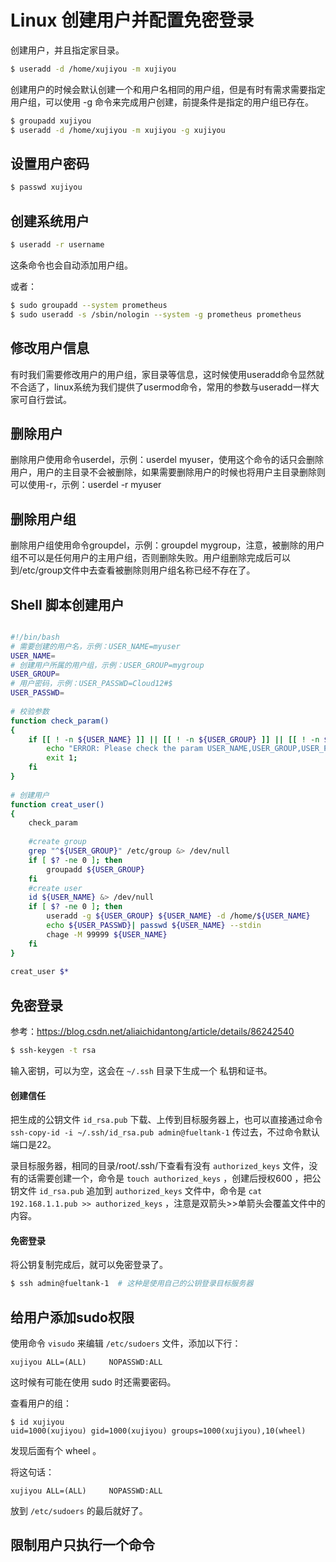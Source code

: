 # Linux 创建用户并配置免密登录

创建用户，并且指定家目录。

```bash
$ useradd -d /home/xujiyou -m xujiyou
```

创建用户的时候会默认创建一个和用户名相同的用户组，但是有时有需求需要指定用户组，可以使用 -g 命令来完成用户创建，前提条件是指定的用户组已存在。

```bash
$ groupadd xujiyou
$ useradd -d /home/xujiyou -m xujiyou -g xujiyou
```



## 设置用户密码

```bash
$ passwd xujiyou
```



## 创建系统用户

```bash
$ useradd -r username
```

这条命令也会自动添加用户组。

或者：

```bash
$ sudo groupadd --system prometheus
$ sudo useradd -s /sbin/nologin --system -g prometheus prometheus
```





## 修改用户信息

  有时我们需要修改用户的用户组，家目录等信息，这时候使用useradd命令显然就不合适了，linux系统为我们提供了usermod命令，常用的参数与useradd一样大家可自行尝试。



## 删除用户

 删除用户使用命令userdel，示例：userdel myuser，使用这个命令的话只会删除用户，用户的主目录不会被删除，如果需要删除用户的时候也将用户主目录删除则可以使用-r，示例：userdel -r myuser



## 删除用户组

 删除用户组使用命令groupdel，示例：groupdel mygroup，注意，被删除的用户组不可以是任何用户的主用户组，否则删除失败。用户组删除完成后可以到/etc/group文件中去查看被删除则用户组名称已经不存在了。



## Shell 脚本创建用户

```bash

#!/bin/bash
# 需要创建的用户名，示例：USER_NAME=myuser
USER_NAME=
# 创建用户所属的用户组，示例：USER_GROUP=mygroup
USER_GROUP=
# 用户密码，示例：USER_PASSWD=Cloud12#$
USER_PASSWD=
 
# 校验参数
function check_param()
{
    if [[ ! -n ${USER_NAME} ]] || [[ ! -n ${USER_GROUP} ]] || [[ ! -n ${USER_PASSWD} ]]; then
        echo "ERROR: Please check the param USER_NAME,USER_GROUP,USER_PASSWD can not be null"
        exit 1;
    fi
}
 
# 创建用户
function creat_user()
{
    check_param
	
    #create group
    grep "^${USER_GROUP}" /etc/group &> /dev/null
    if [ $? -ne 0 ]; then
        groupadd ${USER_GROUP}
    fi
    #create user
    id ${USER_NAME} &> /dev/null
    if [ $? -ne 0 ]; then
        useradd -g ${USER_GROUP} ${USER_NAME} -d /home/${USER_NAME}
        echo ${USER_PASSWD}| passwd ${USER_NAME} --stdin
        chage -M 99999 ${USER_NAME}
    fi
}
 
creat_user $*
```



## 免密登录

参考：https://blog.csdn.net/aliaichidantong/article/details/86242540

```bash
$ ssh-keygen -t rsa
```

输入密钥，可以为空，这会在 `~/.ssh` 目录下生成一个 私钥和证书。

#### 创建信任

把生成的公钥文件 `id_rsa.pub` 下载、上传到目标服务器上，也可以直接通过命令`ssh-copy-id -i ~/.ssh/id_rsa.pub admin@fueltank-1` 传过去，不过命令默认端口是22。

录目标服务器，相同的目录/root/.ssh/下查看有没有 `authorized_keys` 文件，没有的话需要创建一个，命令是               `touch authorized_keys` ，创建后授权600 ，把公钥文件 `id_rsa.pub` 追加到 `authorized_keys` 文件中，命令是                        `cat 192.168.1.1.pub >> authorized_keys` ，注意是双箭头>>单箭头会覆盖文件中的内容。

#### 免密登录

将公钥复制完成后，就可以免密登录了。

```bash
$ ssh admin@fueltank-1  # 这种是使用自己的公钥登录目标服务器
```



## 给用户添加sudo权限

使用命令 `visudo` 来编辑 `/etc/sudoers` 文件，添加以下行：

```
xujiyou ALL=(ALL)     NOPASSWD:ALL
```

这时候有可能在使用 sudo 时还需要密码。

查看用户的组：

```
$ id xujiyou
uid=1000(xujiyou) gid=1000(xujiyou) groups=1000(xujiyou),10(wheel)
```

发现后面有个 wheel 。

将这句话：

```
xujiyou ALL=(ALL)     NOPASSWD:ALL
```

放到 `/etc/sudoers`  的最后就好了。



## 限制用户只执行一个命令

